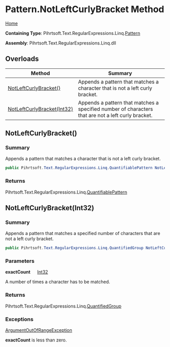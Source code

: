 # Pattern\.NotLeftCurlyBracket Method

[Home](../../../../../../README.md)

**Containing Type**: Pihrtsoft\.Text\.RegularExpressions\.Linq\.[Pattern](../README.md)

**Assembly**: Pihrtsoft\.Text\.RegularExpressions\.Linq\.dll

## Overloads

| Method | Summary |
| ------ | ------- |
| [NotLeftCurlyBracket()](#Pihrtsoft_Text_RegularExpressions_Linq_Pattern_NotLeftCurlyBracket) | Appends a pattern that matches a character that is not a left curly bracket\. |
| [NotLeftCurlyBracket(Int32)](#Pihrtsoft_Text_RegularExpressions_Linq_Pattern_NotLeftCurlyBracket_System_Int32_) | Appends a pattern that matches a specified number of characters that are not a left curly bracket\. |

## NotLeftCurlyBracket\(\) <a name="Pihrtsoft_Text_RegularExpressions_Linq_Pattern_NotLeftCurlyBracket"></a>

### Summary

Appends a pattern that matches a character that is not a left curly bracket\.

```csharp
public Pihrtsoft.Text.RegularExpressions.Linq.QuantifiablePattern NotLeftCurlyBracket()
```

### Returns

Pihrtsoft\.Text\.RegularExpressions\.Linq\.[QuantifiablePattern](../../QuantifiablePattern/README.md)

## NotLeftCurlyBracket\(Int32\) <a name="Pihrtsoft_Text_RegularExpressions_Linq_Pattern_NotLeftCurlyBracket_System_Int32_"></a>

### Summary

Appends a pattern that matches a specified number of characters that are not a left curly bracket\.

```csharp
public Pihrtsoft.Text.RegularExpressions.Linq.QuantifiedGroup NotLeftCurlyBracket(int exactCount)
```

### Parameters

**exactCount** &emsp; [Int32](https://docs.microsoft.com/en-us/dotnet/api/system.int32)

A number of times a character has to be matched\.

### Returns

Pihrtsoft\.Text\.RegularExpressions\.Linq\.[QuantifiedGroup](../../QuantifiedGroup/README.md)

### Exceptions

[ArgumentOutOfRangeException](https://docs.microsoft.com/en-us/dotnet/api/system.argumentoutofrangeexception)

**exactCount** is less than zero\.

